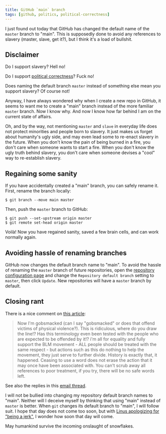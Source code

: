 ```yaml
---
title: GitHub `main` branch
tags: [github, politics, political-correctness]
---
```


I just found out today that GitHub has changed the default name of the `master` branch to "main". This is supposedly done to avoid any references to slavery (master, slave, get it?), but I think it's a load of bullshit.

<!-- truncate -->

## Disclaimer

Do I support slavery? Hell no!

Do I support [political correctness](https://en.wikipedia.org/wiki/Political_correctness)? Fuck no!

Does naming the default branch `master` instead of something else mean you support slavery? Of course not!

Anyway, I have always wondered why when I create a new repo in GitHub, it seems to want me to create a "main" branch instead of the more familiar `master` branch. Now I know why. And now I know how far behind I am on the current state of affairs.

Oh, and by the way, not mentioning `master` and `slave` in everyday life does not protect minorities and people born to slavery. It just makes us forget about humanity's ugly side, and may even lead some to re-enact slavery in the future. When you don't know the pain of being burned in a fire, you don't care when someone wants to start a fire. When you don't know the ugly truth behind slavery, you don't care when someone devises a "cool" way to re-establish slavery.

## Regaining some sanity

If you have accidentally created a "main" branch, you can safely rename it. First, rename the branch locally:

```console
$ git branch --move main master
```

Then, push the `master` branch to GitHub:

```console
$ git push --set-upstream origin master
$ git remote set-head origin master
```

Voilà! Now you have regained sanity, saved a few brain cells, and can work normally again.

## Avoiding hassle of renaming branches

GitHub now changes the default branch name to "main". To avoid the hassle of renaming the `master` branch of future repositories, open the [repository configuration page](https://github.com/settings/repositories) and change the `Repository default branch` setting to `master`, then click `Update`. New repositories will have a `master` branch by default.

## Closing rant

There is a nice comment on [this article](https://www.zdnet.com/article/github-to-replace-master-with-main-starting-next-month/):

> Now I'm gobsmacked (can I say "gobsmacked" or does that offend victims of physical violence?). This is ridiculous, where do you draw the line!?
> Has this terminology even been tested with the people who are expected to be offended by it!?
> i'm all for equality and fully support the BLM movement - ALL people should be treated with the same respect - but actions such as this do nothing to help the movement, they just serve to further divide.
> History is exactly that, it happened. Ceasing to use a word does not erase the action that it may once have been associated with. You can't scrub away all references to poor treatment, if you try, there will be no safe words left.

See also the replies in this [email thread](https://lore.kernel.org/git/CAOAHyQwyXC1Z3v7BZAC+Bq6JBaM7FvBenA-1fcqeDV==apdWDg@mail.gmail.com/t/).

I will not be bullied into changing my repository default branch names to "main". Neither will I deceive myself by thinking that using "main" instead of `master` is better. When `git` changes its default branch to "main", I will follow suit. I hope that day does not come too soon, but with [Linus apologizing for "being a jerk"](https://arstechnica.com/gadgets/2018/09/linus-torvalds-apologizes-for-years-of-being-a-jerk-takes-time-off-to-learn-empathy/), I wonder how soon that day will come.

May humankind survive the incoming onslaught of snowflakes.

